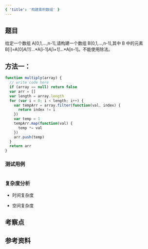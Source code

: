 ```yaml
---
{ 'title': '构建乘积数组' }
---
```


## 题目

给定一个数组 A[0,1,...,n-1],请构建一个数组 B[0,1,...,n-1],其中 B 中的元素 B[i]=A[0]_A[1]_...*A[i-1]*A[i+1]*...*A[n-1]。不能使用除法。

## 方法一：

```js
function multiply(array) {
  // write code here
  if (array == null) return false
  var arr = []
  var length = array.length
  for (var i = 0; i < length; i++) {
    var tempArr = array.filter(function(val, index) {
      return index != i
    })
    var temp = 1
    tempArr.map(function(val) {
      temp *= val
    })
    arr.push(temp)
  }
  return arr
}
```

### 测试用例

```js
```

### 复杂度分析

- 时间复杂度

- 空间复杂度

## 考察点

## 参考资料
